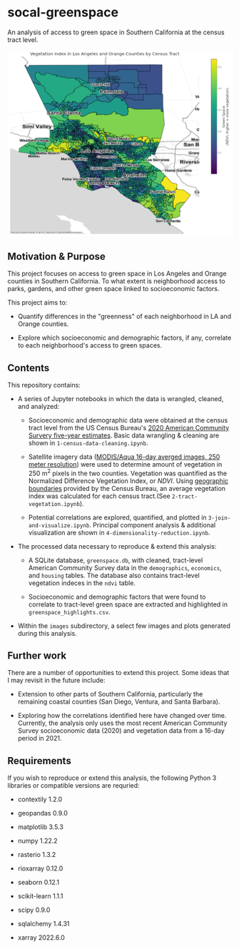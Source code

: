 # socal-greenspace
 An analysis of access to green space in Southern California at the census tract level.

![Map of census tracts in Los Angeles and Orange Counties, color-coded by vegetation index.](https://github.com/jhirner/socal-greenspace/blob/95d5d0f2399121c3afa27c6fedb71566eb991f92/images/map.png "Vegetation Index in LA and Orange Counties")

## Motivation & Purpose
This project focuses on access to green space in Los Angeles and Orange counties in Southern California. To what extent is neighborhood access to parks, gardens, and other green space linked to socioeconomic factors.

This project aims to:

* Quantify differences in the "greenness" of each neighborhood in LA and Orange counties.

* Explore which socioeconomic and demographic factors, if any, correlate to each neighborhood's access to green spaces.


## Contents
This repository contains:

* A series of Jupyter notebooks in which the data is wrangled, cleaned, and analyzed:

    * Socioeconomic and demographic data were obtained at the census tract level from the US Census Bureau's [2020 American Community Survery five-year estimates](https://www.census.gov/programs-surveys/acs/news/data-releases/2020/release-schedule.html). Basic data wrangling & cleaning are shown in `1-census-data-cleaning.ipynb`.

    * Satellite imagery data ([MODIS/Aqua 16-day averged images, 250 meter resolution](https://lpdaac.usgs.gov/products/myd13q1v061/)) were used to determine amount of vegetation in 250 m<sup>2</sup> pixels in the two counties. Vegetation was quantified as the Normalized Difference Vegetation Index, or *NDVI*. Using [geographic boundaries](https://www.census.gov/geographies/mapping-files/time-series/geo/tiger-line-file.2020.html) provided by the Census Bureau, an average vegetation index was calculated for each census tract.(See `2-tract-vegetation.ipynb`).

    * Potential correlations are explored, quantified, and plotted in `3-join-and-visualize.ipynb`. Principal component analysis & additional visualization are shown in `4-dimensionality-reduction.ipynb`.

* The processed data necessary to reproduce & extend this analysis:

    * A SQLite database, `greenspace.db`, with cleaned, tract-level American Community Survey data in the `demographics`, `economics`, and `housing` tables. The database also contains tract-level vegetation indeces in the `ndvi` table.

    * Socioeconomic and demographic factors that were found to correlate to tract-level green space are extracted and highlighted in `greenspace_highlights.csv`.

* Within the `images` subdirectory, a select few images and plots generated during this analysis.


## Further work
There are a number of opportunities to extend this project. Some ideas that I may revisit in the future include:

* Extension to other parts of Southern California, particularly the remaining coastal counties (San Diego, Ventura, and Santa Barbara).

* Exploring how the correlations identified here have changed over time. Currently, the analysis only uses the most recent American Community Survey socioeconomic data (2020) and vegetation data from a 16-day period in 2021.

## Requirements
If you wish to reproduce or extend this analysis, the following Python 3 libraries or compatible versions are requried:

* contextily 1.2.0

* geopandas 0.9.0

* matplotlib 3.5.3

* numpy 1.22.2

* rasterio 1.3.2

* rioxarray 0.12.0

* seaborn 0.12.1

* scikit-learn 1.1.1

* scipy 0.9.0

* sqlalchemy 1.4.31

* xarray 2022.6.0
